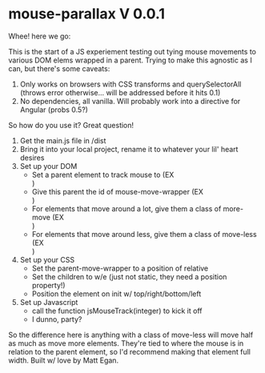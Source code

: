 # mouse-parallax V 0.0.1
Whee! here we go:

This is the start of a JS experiement testing out tying mouse movements to various DOM elems wrapped in a parent. Trying to make this agnostic as I can, but there's some caveats:

1. Only works on browsers with CSS transforms and querySelectorAll (throws error otherwise... will be addressed before it hits 0.1)
2. No dependencies, all vanilla. Will probably work into a directive for Angular (probs 0.5?)

So how do you use it? Great question!

1. Get the main.js file in /dist
2. Bring it into your local project, rename it to whatever your lil' heart desires
3. Set up your DOM
	* Set a parent element to track mouse to (EX <div>)
	* Give this parent the id of mouse-move-wrapper (EX <div id="mouse-move-wrapper">)
	* For elements that move around a lot, give them a class of more-move (EX <div class="move-more">)
	* For elements that move around less, give them a class of move-less (EX <div class="move-less">)
4. Set up your CSS
	* Set the parent-move-wrapper to a position of relative
	* Set the children to w/e (just not static, they need a position property!)
	* Position the element on init w/ top/right/bottom/left
5. Set up Javascript
	* call the function jsMouseTrack(integer) to kick it off
	* I dunno, party?

So the difference here is anything with a class of move-less will move half as much as move more elements. They're tied to where the mouse is in relation to the parent element, so I'd recommend making that element full width. Built w/ love by Matt Egan.
